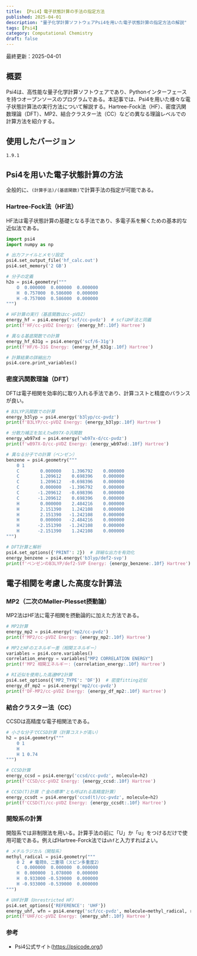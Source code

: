 ```yaml
---
title: 【Psi4】電子状態計算の手法の指定方法
published: 2025-04-01
description: "量子化学計算ソフトウェアPsi4を用いた電子状態計算の指定方法の解説"
tags: [Psi4]
category: Computational Chemistry
draft: false
---
```

最終更新：2025-04-01

## 概要

Psi4は、高性能な量子化学計算ソフトウェアであり、Pythonインターフェースを持つオープンソースのプログラムである。本記事では、Psi4を用いた様々な電子状態計算法の実行方法について解説する。Hartree-Fock法（HF）、密度汎関数理論（DFT）、MP2、結合クラスター法（CC）などの異なる理論レベルでの計算方法を紹介する。


## 使用したバージョン
```
1.9.1
```

## Psi4を用いた電子状態計算の方法

全般的に、`(計算手法)/(基底関数)`で計算手法の指定が可能である。

### Hartree-Fock法（HF法）

HF法は電子状態計算の基礎となる手法であり、多電子系を解くための基本的な近似法である。

```python
import psi4
import numpy as np

# 出力ファイルとメモリ設定
psi4.set_output_file('hf_calc.out')
psi4.set_memory('2 GB')

# 分子の定義
h2o = psi4.geometry("""
    O  0.000000  0.000000  0.000000
    H  0.757000  0.586000  0.000000
    H -0.757000  0.586000  0.000000
""")

# HF計算の実行（基底関数はcc-pVDZ）
energy_hf = psi4.energy('scf/cc-pvdz')  # scfはHF法と同義
print(f'HF/cc-pVDZ Energy: {energy_hf:.10f} Hartree')

# 異なる基底関数での計算
energy_hf_631g = psi4.energy('scf/6-31g')
print(f'HF/6-31G Energy: {energy_hf_631g:.10f} Hartree')

# 計算結果の詳細出力
psi4.core.print_variables()
```

### 密度汎関数理論（DFT）

DFTは電子相関を効率的に取り入れる手法であり、計算コストと精度のバランスが良い。

```python
# B3LYP汎関数での計算
energy_b3lyp = psi4.energy('b3lyp/cc-pvdz')
print(f'B3LYP/cc-pVDZ Energy: {energy_b3lyp:.10f} Hartree')

# 分散力補正を加えたwB97X-D汎関数
energy_wb97xd = psi4.energy('wb97x-d/cc-pvdz')
print(f'wB97X-D/cc-pVDZ Energy: {energy_wb97xd:.10f} Hartree')

# 異なる分子での計算（ベンゼン）
benzene = psi4.geometry("""
    0 1
    C        0.000000    1.396792    0.000000
    C        1.209612    0.698396    0.000000
    C        1.209612   -0.698396    0.000000
    C        0.000000   -1.396792    0.000000
    C       -1.209612   -0.698396    0.000000
    C       -1.209612    0.698396    0.000000
    H        0.000000    2.484216    0.000000
    H        2.151390    1.242108    0.000000
    H        2.151390   -1.242108    0.000000
    H        0.000000   -2.484216    0.000000
    H       -2.151390   -1.242108    0.000000
    H       -2.151390    1.242108    0.000000
""")

# DFT計算と解析
psi4.set_options({'PRINT': 2})  # 詳細な出力を有効化
energy_benzene = psi4.energy('b3lyp/def2-svp')
print(f'ベンゼンのB3LYP/def2-SVP Energy: {energy_benzene:.10f} Hartree')
```

## 電子相関を考慮した高度な計算法

### MP2（二次のMøller-Plesset摂動論）

MP2法はHF法に電子相関を摂動論的に加えた方法である。

```python
# MP2計算
energy_mp2 = psi4.energy('mp2/cc-pvdz')
print(f'MP2/cc-pVDZ Energy: {energy_mp2:.10f} Hartree')

# MP2とHFのエネルギー差（相関エネルギー）
variables = psi4.core.variables()
correlation_energy = variables["MP2 CORRELATION ENERGY"]
print(f'MP2 相関エネルギー: {correlation_energy:.10f} Hartree')

# RI近似を使用した高速MP2計算
psi4.set_options({'MP2_TYPE': 'DF'})  # 密度fitting近似
energy_df_mp2 = psi4.energy('mp2/cc-pvdz')
print(f'DF-MP2/cc-pVDZ Energy: {energy_df_mp2:.10f} Hartree')
```

### 結合クラスター法（CC）

CCSDは高精度な電子相関法である。

```python
# 小さな分子でCCSD計算（計算コストが高い）
h2 = psi4.geometry("""
    0 1
    H
    H 1 0.74
""")

# CCSD計算
energy_ccsd = psi4.energy('ccsd/cc-pvdz', molecule=h2)
print(f'CCSD/cc-pVDZ Energy: {energy_ccsd:.10f} Hartree')

# CCSD(T)計算（"金の標準"とも呼ばれる高精度計算）
energy_ccsdt = psi4.energy('ccsd(t)/cc-pvdz', molecule=h2)
print(f'CCSD(T)/cc-pVDZ Energy: {energy_ccsdt:.10f} Hartree')
```

### 開殻系の計算

開殻系では非制限法を用いる。計算手法の前に「U」か「u」をつけるだけで使用可能である。例えばHartree-Forck法では`uhf`と入力すればよい。

```python
# メチルラジカル（開殻系）
methyl_radical = psi4.geometry("""
    0 2  # 電荷0、二重項（スピン多重度2）
    C  0.000000  0.000000  0.000000
    H  0.000000  1.078000  0.000000
    H  0.933000 -0.539000  0.000000
    H -0.933000 -0.539000  0.000000
""")

# UHF計算（Unrestricted HF）
psi4.set_options({'REFERENCE': 'UHF'})
energy_uhf, wfn = psi4.energy('scf/cc-pvdz', molecule=methyl_radical, return_wfn=True)
print(f'UHF/cc-pVDZ Energy: {energy_uhf:.10f} Hartree')


```


### 参考
- Psi4公式サイト(https://psicode.org/)

